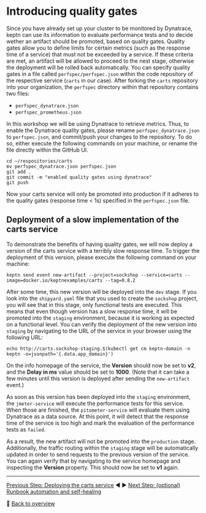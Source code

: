 # Introducing quality gates

Since you have already set up your cluster to be monitored by Dynatrace, keptn can use its information to evaluate performance tests and to decide wether an artifact should be promoted, based on quality gates. Quality gates allow you to define limits for certain metrics (such as the response time of a service) that must not be exceeded by a service. If these criteria are met, an artifact will be allowed to proceed to the nest stage, otherwise the deployment will be rolled back automatically. You can specify quality gates in a file called `perfspec/perfspec.json` within the code repository of the respective service (`carts` in our case).
After forking the `carts` repository into your organization, the `perfspec` directory within that repository contains two files:

  - `perfspec_dynatrace.json`
  - `perfspec_prometheus.json`

In this workshop we will be using Dynatrace to retrieve metrics. Thus, to enable the Dynatrace quality gates, please rename `perfspec_dynatrace.json` to `perfspec.json`, and commit/push your changes to the repository. To do so, either execute the following commands on your machine, or rename the file directly within the GitHub UI.

```
cd ~/respositories/carts
mv perfspec_dynatrace.json perfspec.json
git add .
git commit -m "enabled quality gates using dynatrace"
git push
```

Now your carts service will only be promoted into production if it adheres to the quality gates (response time < 1s) specified in the `perfspec.json` file.

## Deployment of a slow implementation of the carts service

To demonstrate the benefits of having quality gates, we will now deploy a version of the carts service with a terribly slow response time. To trigger the deployment of this version, please execute the following command on your machine:

```
keptn send event new-artifact --project=sockshop --service=carts --image=docker.io/keptnexamples/carts --tag=0.8.2
```

After some time, this new version will be deployed into the `dev` stage. If you look into the `shipyard.yaml` file that you used to create the `sockshop` project, you will see that in this stage, only functional tests are executed. This means that even though version has a slow response time, it will be promoted into the `staging` environment, because it is working as expected on a functional level. You can verify the deployment of the new version into `staging` by navigating to the URL of the service in your browser using the following URL:

```
echo http://carts.sockshop-staging.$(kubectl get cm keptn-domain -n keptn -o=jsonpath='{.data.app_domain}')
```

On the info homepage of the service, the **Version** should now be set to **v2**, and the **Delay in ms** value should be set to **1000**. (Note that it can take a few minutes until this version is deployed after sending the `new-artifact` event.)

As soon as this version has been deployed into the `staging` environment, the `jmeter-service` will execute the performance tests for this service. When those are finished, the `pitometer-service` will evaluate them using Dynatrace as a data source. At this point, it will detect that the response time of the service is too high and mark the evaluation of the performance tests as `failed`.

As a result, the new artifact will not be promoted into the `production` stage. Additionally, the traffic routing within the `staging` stage will be automatically updated in order to send requests to the previous version of the service. You can again verify that by navigating to the service homepage and inspecting the **Version** property. This should now be set to **v1** again.

---

[Previous Step: Deploying the carts service](../02_Deploying_the_carts_service) :arrow_backward: :arrow_forward: [Next Step: (optional) Runbook automation and self-healing](../04_Runbook_Automation_and_Self_Healing)

:arrow_up_small: [Back to overview](./)